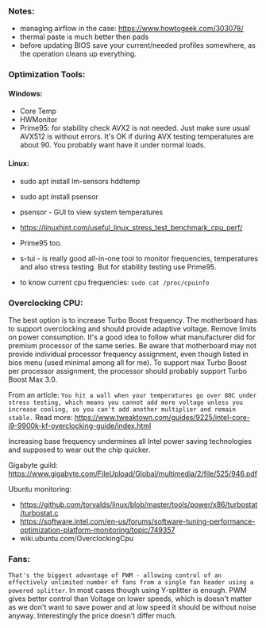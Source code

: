 ### Notes:
* managing airflow in the case: 
  https://www.howtogeek.com/303078/
* thermal paste is much better then pads
* before updating BIOS save your current/needed profiles somewhere, 
  as the operation cleans up everything.

### Optimization Tools:

#### Windows:
* Core Temp
* HWMonitor
* Prime95: for stability check AVX2 is not needed. 
    Just make sure usual AVX512 is without errors. It's OK if during AVX testing
    temperatures are about 90. You probably want have it under normal loads.

#### Linux:
* sudo apt install lm-sensors hddtemp    
* sudo apt install psensor  
* psensor - GUI to view system temperatures
* https://linuxhint.com/useful_linux_stress_test_benchmark_cpu_perf/
* Prime95 too.
* s-tui - is really good all-in-one tool to monitor frequencies, temperatures and also stress testing.
    But for stability testing use Prime95.

* to know current cpu frequencies:
```sudo cat /proc/cpuinfo```


### Overclocking CPU:
The best option is to increase Turbo Boost frequency. 
The motherboard has to support overclocking and should provide 
adaptive voltage. Remove limits on power consumption.
It's a good idea to follow what manufacturer did for premium processor 
of the same series.
Be aware that motherboard may not provide individual processor frequency assignment,
even though listed in bios menu (used minimal among all for me).
To support max Turbo Boost per processor assignment, the processor should probably
support Turbo Boost Max 3.0.

From an article: `You hit a wall when your temperatures go over 80C under stress testing, which means you cannot add more voltage unless you increase cooling, so you can't add another multiplier and remain stable.`
Read more: https://www.tweaktown.com/guides/9225/intel-core-i9-9900k-kf-overclocking-guide/index.html

Increasing base frequency undermines all Intel power saving technologies and supposed to wear out the chip quicker. 

Gigabyte guild: https://www.gigabyte.com/FileUpload/Global/multimedia/2/file/525/946.pdf

Ubuntu monitoring:
* https://github.com/torvalds/linux/blob/master/tools/power/x86/turbostat/turbostat.c
* https://software.intel.com/en-us/forums/software-tuning-performance-optimization-platform-monitoring/topic/749357
* wiki.ubuntu.com/OverclockingCpu

### Fans: 
`That's the biggest advantage of PWM - allowing control of an effectively unlimited number of fans from a single fan header using a powered splitter`. In most cases though using Y-splitter is enough. PWM gives better control than Voltage on lower speeds, which is doesn't matter as we don't want to save power and at low speed it should be without noise anyway.
Interestingly the price doesn't differ much.
